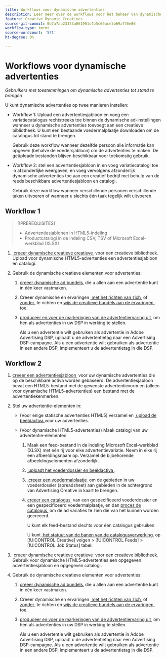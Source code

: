 ```yaml
---
title: Workflows voor dynamische advertenties
description: Leer meer over de workflows voor het beheer van dynamische advertenties.
feature: Creative Dynamic Creatives
source-git-commit: 0d7a7ab23173a061961c4b5c66ace5b69a746e86
workflow-type: tm+mt
source-wordcount: '571'
ht-degree: 0%

---
```


# Workflows voor dynamische advertenties

*Gebruikers met toestemmingen om dynamische advertenties tot stand te brengen*

U kunt dynamische advertenties op twee manieren instellen:

* Workflow 1: Upload een advertentiesjabloon en voeg een variatiecatalogus rechtstreeks toe binnen de dynamische ad-instellingen wanneer u dynamische advertenties toevoegt aan een creatieve bibliotheek. U kunt een bestaande voedermalplaatje downloaden om de catalogus tot stand te brengen.

  Gebruik deze workflow wanneer dezelfde persoon alle informatie kan opgeven (behalve de voedersjabloon) om de advertenties te maken. De geüploade bestanden blijven beschikbaar voor toekomstig gebruik.

* Workflow 2: stel een advertentiesjabloon in en voeg variatiecatalogi toe in afzonderlijke weergaven, en voeg vervolgens afzonderlijk dynamische advertenties toe aan een creatief bedrijf met behulp van de reeds beschikbare advertentiesjabloon en catalogi.

  Gebruik deze workflow wanneer verschillende personen verschillende taken uitvoeren of wanneer u slechts één taak tegelijk wilt uitvoeren.

## Workflow 1

>[!PREREQUISITES]
>
>* Advertentiesjablonen in HTML5-indeling
>* Productcatalogi in de indeling CSV, TSV of Microsoft Excel-werkblad (XLSX)

1. [&#x200B; creeer dynamische creatieve creatieve &#x200B;](/help/creative/creative-libraries/creative-add-dynamic.md) voor een creatieve bibliotheek. Upload voor dynamische HTML5-advertenties een advertentiesjabloon en catalogi.

1. Gebruik de dynamische creatieve elementen voor advertenties:

   1. [&#x200B; creeer dynamische ad bundels &#x200B;](/help/creative/creative-libraries/bundle-manage.md) die u allen aan een advertentie kunt in één keer vastmaken.

   1. Creeer dynamische en ervaringen [&#x200B; met het richten van zich &#x200B;](/help/creative/experiences/experience-create-targeting.md) of [&#x200B; zonder &#x200B;](/help/creative/experiences/experience-create-no-targeting.md) te richten en [&#x200B; wijs de creatieve bundels aan de ervaringen &#x200B;](/help/creative/experiences/experience-assign-creative-bundles.md) toe.

   1. [&#x200B; produceer en voer de markeringen van de advertentiervaring uit &#x200B;](/help/creative/experiences/experience-tag-export.md) om hen als advertenties in uw DSP in werking te stellen.

      Als u een advertentie wilt gebruiken als advertentie in Adobe Advertising DSP, uploadt u de advertentietag naar een Advertising DSP-campagne. Als u een advertentie wilt gebruiken als advertentie in een andere DSP, implementeert u de advertentietag in die DSP.

## Workflow 2

1. [&#x200B; creeer een advertentiesjabloon &#x200B;](/help/creative/ad-templates/ad-template-manage.md) voor uw dynamische advertenties die op de beschikbare activa worden gebaseerd. De advertentiesjabloon bevat een HTML5-bestand met de gewenste advertentievorm en (alleen voor dynamische HTML5-advertenties) een bestand met de advertentiekenmerken.

1. Stel uw advertentie-elementen in:

   * (Voor enige statische advertenties HTML5) verzamel en [&#x200B; upload de beeldactiva &#x200B;](/help/creative/feeds/asset-manage.md) voor uw advertenties.

   * (Voor dynamische HTML5-advertenties) Maak catalogi van uw advertentie-elementen:

      1. Maak een feed-bestand in de indeling Microsoft Excel-werkblad (XLSX) met één rij voor elke advertentievariatie. Neem in elke rij een afbeeldingsnaam op. Verzamel de bijbehorende afbeeldingselementen afzonderlijk.

      1. [&#x200B; uploadt het voederdossier en beeldactiva &#x200B;](/help/creative/feeds/asset-manage.md).

      1. [&#x200B; creeer een voedermalplaatje &#x200B;](/help/creative/feeds/feed-template-manage.md) om de gebieden in uw voederdossier (spreadsheet) aan gebieden in de achtergrond van Advertising Creative in kaart te brengen.

      1. [&#x200B; creeer een catalogus &#x200B;](/help/creative/feeds/catalog-manage.md#feed-catalog-create) van een gespecificeerd voederdossier en een gespecificeerd voedermalplaatje, en dan [&#x200B; proces de catalogus &#x200B;](/help/creative/feeds/catalog-manage.md#feed-catalog-process) om de ad variaties te zien die van het kunnen worden gecreeerd.

         U kunt elk feed-bestand slechts voor één catalogus gebruiken.

         U kunt [&#x200B; het statuut van de banen van de catalogusverwerking &#x200B;](/help/creative/feeds/job-status-track.md) op [!UICONTROL Creative] volgen > [!UICONTROL Feeds] > [!UICONTROL Job Status] tabel.

1. [&#x200B; creeer dynamische creatieve creatieve &#x200B;](/help/creative/creative-libraries/creative-add-dynamic.md) voor een creatieve bibliotheek. Gebruik voor dynamische HTML5-advertenties een opgegeven advertentiesjabloon en opgegeven catalogi.

1. Gebruik de dynamische creatieve elementen voor advertenties:

   1. [&#x200B; creeer dynamische ad bundels &#x200B;](/help/creative/creative-libraries/bundle-manage.md) die u allen aan een advertentie kunt in één keer vastmaken.

   1. Creeer dynamische en ervaringen [&#x200B; met het richten van zich &#x200B;](/help/creative/experiences/experience-create-targeting.md) of [&#x200B; zonder &#x200B;](/help/creative/experiences/experience-create-no-targeting.md) te richten en [&#x200B; wijs de creatieve bundels aan de ervaringen &#x200B;](/help/creative/experiences/experience-assign-creative-bundles.md) toe.

   1. [&#x200B; produceer en voer de markeringen van de advertentiervaring uit &#x200B;](/help/creative/experiences/experience-tag-export.md) om hen als advertenties in uw DSP in werking te stellen.

      Als u een advertentie wilt gebruiken als advertentie in Adobe Advertising DSP, uploadt u de advertentietag naar een Advertising DSP-campagne. Als u een advertentie wilt gebruiken als advertentie in een andere DSP, implementeert u de advertentietag in die DSP.
